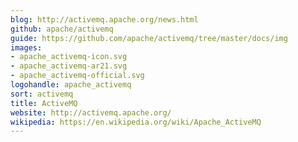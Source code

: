 ```yaml
---
blog: http://activemq.apache.org/news.html
github: apache/activemq
guide: https://github.com/apache/activemq/tree/master/docs/img
images:
- apache_activemq-icon.svg
- apache_activemq-ar21.svg
- apache_activemq-official.svg
logohandle: apache_activemq
sort: activemq
title: ActiveMQ
website: http://activemq.apache.org/
wikipedia: https://en.wikipedia.org/wiki/Apache_ActiveMQ
---
```

